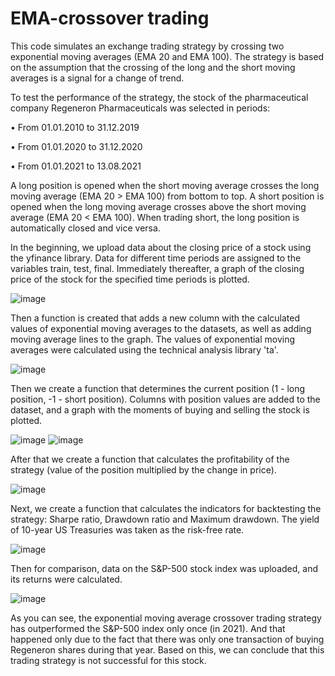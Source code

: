 # EMA-crossover trading
This code simulates an exchange trading strategy by crossing two exponential moving averages (EMA 20 and EMA 100). The strategy is based on the assumption that the crossing of the long and the short moving averages is a signal for a change of trend.

To test the performance of the strategy, the stock of the pharmaceutical company Regeneron Pharmaceuticals was selected in periods:

• From 01.01.2010 to 31.12.2019

• From 01.01.2020 to 31.12.2020

• From 01.01.2021 to 13.08.2021

A long position is opened when the short moving average crosses the long moving average (EMA 20 > EMA 100) from bottom to top. A short position is opened when the long moving average crosses above the short moving average (EMA 20 < EMA 100). When trading short, the long position is automatically closed and vice versa.

In the beginning, we upload data about the closing price of a stock using the yfinance library. Data for different time periods are assigned to the variables train, test, final. Immediately thereafter, a graph of the closing price of the stock for the specified time periods is plotted.

![image](https://user-images.githubusercontent.com/87248163/139530039-1530d4a8-d289-45b2-a6d7-409dd740f2ab.png)

Then a function is created that adds a new column with the calculated values of exponential moving averages to the datasets, as well as adding moving average lines to the graph. The values of exponential moving averages were calculated using the technical analysis library 'ta'.

![image](https://user-images.githubusercontent.com/87248163/139530392-ceeec8f9-164e-491f-9f39-60861dbc03e4.png)

Then we create a function that determines the current position (1 - long position, -1 - short position). Columns with position values are added to the dataset, and a graph with the moments of buying and selling the stock is plotted.

![image](https://user-images.githubusercontent.com/87248163/139530542-e209a8c6-9b10-4d60-8c51-5474e81f4143.png)
![image](https://user-images.githubusercontent.com/87248163/139530557-0dd0c8d1-77f0-465d-b3e6-6f8cab365a0a.png)

After that we create a function that calculates the profitability of the strategy (value of the position multiplied by the change in price).

![image](https://user-images.githubusercontent.com/87248163/139530685-e01468dc-157c-43f1-8a83-e000e6a5ed9d.png)

Next, we create a function that calculates the indicators for backtesting the strategy: Sharpe ratio, Drawdown ratio and Maximum drawdown. The yield of 10-year US Treasuries was taken as the risk-free rate.

![image](https://user-images.githubusercontent.com/87248163/139530838-3fea0463-e76e-4398-af99-2b55e70e688e.png)

Then for comparison, data on the S&P-500 stock index was uploaded, and its returns were calculated. 

![image](https://user-images.githubusercontent.com/87248163/139530948-1c275710-640a-4a13-85bd-0ea79f1e33cd.png)

As you can see, the exponential moving average crossover trading strategy has outperformed the S&P-500 index only once (in 2021). And that happened only due to the fact that there was only one transaction of buying Regeneron shares during that year. Based on this, we can conclude that this trading strategy is not successful for this stock.

